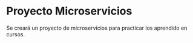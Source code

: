 # Proyecto Microservicios

Se creará un proyecto de microservicios para practicar los aprendido en cursos.